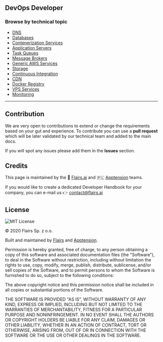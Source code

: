 DevOps Developer
----------------

### Browse by technical topic

*   [DNS](/Career%20Paths/DevOps%20Developer/DNS.md)
*   [Databases](/Career%20Paths/DevOps%20Developer/Databases.md)
*   [Contenerization Services](/Career%20Paths/DevOps%20Developer/Contenerization%20Services.md)
*   [Application Servers](/Career%20Paths/DevOps%20Developer/Application%20Servers.md)
*   [Task Queues](/Career%20Paths/DevOps%20Developer/Task%20Queues.md)
*   [Message Brokers](/Career%20Paths/DevOps%20Developer/Message%20Brokers.md)
*   [Generic AWS Services](/Career%20Paths/DevOps%20Developer/Generic%20AWS%20Services.md)
*   [Storage](/Career%20Paths/DevOps%20Developer/Storage.md)
*   [Continuous Integration](/Career%20Paths/DevOps%20Developer/Continuous%20Integration.md)
*   [CDN](/Career%20Paths/DevOps%20Developer/CDN.md)
*   [Docker Registry](/Career%20Paths/DevOps%20Developer/Docker%20Registry.md)
*   [VPS Services](/Career%20Paths/DevOps%20Developer/VPS%20Services.md)
*   [Monitoring](/Career%20Paths/DevOps%20Developer/Monitoring.md)

* * *

Contribution
------------

We are very open to contributions to extend or change the requirements based on your gut and experience. To contribute you can use a **pull request** which will be later validated by our technical team and added to the main docs.

If you will spot any issues please add them in the **Issues** section.

Credits
-------

This page is maintained by the 🔹 [Flairs.ai](http://Flairs.ai) and 🇵🇱 [Apptension](https://apptension.com) teams.

If you would like to create a dedicated Developer Handbook for your company, you can e-mail us 👉 [contact@flairs.ai](mailto:contact@flairs.ai)

License
-------

![MIT License](https://img.shields.io/badge/License-MIT-blue.svg)

© 2020 Flairs Sp. z o.o.

Built and maintained by [Flairs](https://www.flairs.ai) and [Apptension](https://apptension.com).

Permission is hereby granted, free of charge, to any person obtaining a copy of this software and associated documentation files (the "Software"), to deal in the Software without restriction, including without limitation the rights to use, copy, modify, merge, publish, distribute, sublicense, and/or sell copies of the Software, and to permit persons to whom the Software is furnished to do so, subject to the following conditions:

The above copyright notice and this permission notice shall be included in all copies or substantial portions of the Software.

THE SOFTWARE IS PROVIDED "AS IS", WITHOUT WARRANTY OF ANY KIND, EXPRESS OR IMPLIED, INCLUDING BUT NOT LIMITED TO THE WARRANTIES OF MERCHANTABILITY, FITNESS FOR A PARTICULAR PURPOSE AND NONINFRINGEMENT. IN NO EVENT SHALL THE AUTHORS OR COPYRIGHT HOLDERS BE LIABLE FOR ANY CLAIM, DAMAGES OR OTHER LIABILITY, WHETHER IN AN ACTION OF CONTRACT, TORT OR OTHERWISE, ARISING FROM, OUT OF OR IN CONNECTION WITH THE SOFTWARE OR THE USE OR OTHER DEALINGS IN THE SOFTWARE.
